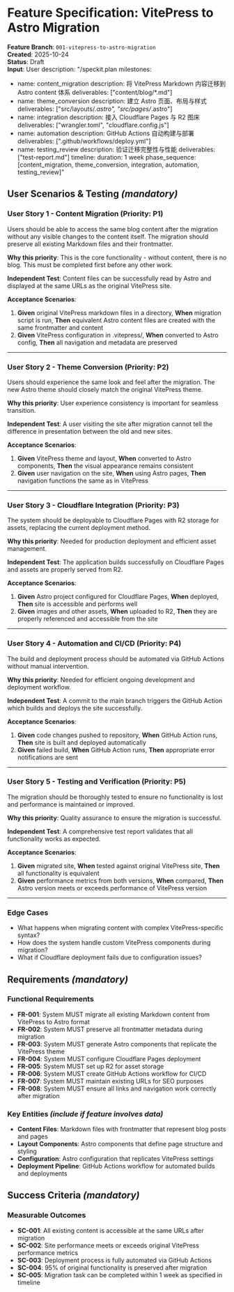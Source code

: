# Feature Specification: VitePress to Astro Migration

**Feature Branch**: `001-vitepress-to-astro-migration`  
**Created**: 2025-10-24  
**Status**: Draft  
**Input**: User description: "/speckit.plan milestones:
  - name: content_migration
    description: 将 VitePress Markdown 内容迁移到 Astro content 体系
    deliverables: [\"content/blog/*.md\"]
  - name: theme_conversion
    description: 建立 Astro 页面、布局与样式
    deliverables: [\"src/layouts/*.astro\", \"src/pages/*.astro\"]
  - name: integration
    description: 接入 Cloudflare Pages 与 R2 图床
    deliverables: [\"wrangler.toml\", \"cloudflare.config.js\"]
  - name: automation
    description: GitHub Actions 自动构建与部署
    deliverables: [\".github/workflows/deploy.yml\"]
  - name: testing_review
    description: 验证迁移完整性与性能
    deliverables: [\"test-report.md\"]
timeline:
  duration: 1 week
  phase_sequence: [content_migration, theme_conversion, integration, automation, testing_review]"

## User Scenarios & Testing *(mandatory)*

### User Story 1 - Content Migration (Priority: P1)

Users should be able to access the same blog content after the migration without any visible changes to the content itself. The migration should preserve all existing Markdown files and their frontmatter.

**Why this priority**: This is the core functionality - without content, there is no blog. This must be completed first before any other work.

**Independent Test**: Content files can be successfully read by Astro and displayed at the same URLs as the original VitePress site.

**Acceptance Scenarios**:

1. **Given** original VitePress markdown files in a directory, **When** migration script is run, **Then** equivalent Astro content files are created with the same frontmatter and content
2. **Given** VitePress configuration in .vitepress/, **When** converted to Astro config, **Then** all navigation and metadata are preserved

---

### User Story 2 - Theme Conversion (Priority: P2)

Users should experience the same look and feel after the migration. The new Astro theme should closely match the original VitePress theme.

**Why this priority**: User experience consistency is important for seamless transition.

**Independent Test**: A user visiting the site after migration cannot tell the difference in presentation between the old and new sites.

**Acceptance Scenarios**:

1. **Given** VitePress theme and layout, **When** converted to Astro components, **Then** the visual appearance remains consistent
2. **Given** user navigation on the site, **When** using Astro pages, **Then** navigation functions the same as in VitePress

---

### User Story 3 - Cloudflare Integration (Priority: P3)

The system should be deployable to Cloudflare Pages with R2 storage for assets, replacing the current deployment method.

**Why this priority**: Needed for production deployment and efficient asset management.

**Independent Test**: The application builds successfully on Cloudflare Pages and assets are properly served from R2.

**Acceptance Scenarios**:

1. **Given** Astro project configured for Cloudflare Pages, **When** deployed, **Then** site is accessible and performs well
2. **Given** images and other assets, **When** uploaded to R2, **Then** they are properly referenced and accessible from the site

---

### User Story 4 - Automation and CI/CD (Priority: P4)

The build and deployment process should be automated via GitHub Actions without manual intervention.

**Why this priority**: Needed for efficient ongoing development and deployment workflow.

**Independent Test**: A commit to the main branch triggers the GitHub Action which builds and deploys the site successfully.

**Acceptance Scenarios**:

1. **Given** code changes pushed to repository, **When** GitHub Action runs, **Then** site is built and deployed automatically
2. **Given** failed build, **When** GitHub Action runs, **Then** appropriate error notifications are sent

---

### User Story 5 - Testing and Verification (Priority: P5)

The migration should be thoroughly tested to ensure no functionality is lost and performance is maintained or improved.

**Why this priority**: Quality assurance to ensure the migration is successful.

**Independent Test**: A comprehensive test report validates that all functionality works as expected.

**Acceptance Scenarios**:

1. **Given** migrated site, **When** tested against original VitePress site, **Then** all functionality is equivalent
2. **Given** performance metrics from both versions, **When** compared, **Then** Astro version meets or exceeds performance of VitePress version

---

### Edge Cases

- What happens when migrating content with complex VitePress-specific syntax?
- How does the system handle custom VitePress components during migration?
- What if Cloudflare deployment fails due to configuration issues?

## Requirements *(mandatory)*

### Functional Requirements

- **FR-001**: System MUST migrate all existing Markdown content from VitePress to Astro format
- **FR-002**: System MUST preserve all frontmatter metadata during migration
- **FR-003**: System MUST generate Astro components that replicate the VitePress theme
- **FR-004**: System MUST configure Cloudflare Pages deployment
- **FR-005**: System MUST set up R2 for asset storage
- **FR-006**: System MUST create GitHub Actions workflow for CI/CD
- **FR-007**: System MUST maintain existing URLs for SEO purposes
- **FR-008**: System MUST ensure all links and navigation work correctly after migration

### Key Entities *(include if feature involves data)*

- **Content Files**: Markdown files with frontmatter that represent blog posts and pages
- **Layout Components**: Astro components that define page structure and styling
- **Configuration**: Astro configuration that replicates VitePress settings
- **Deployment Pipeline**: GitHub Actions workflow for automated builds and deployments

## Success Criteria *(mandatory)*

### Measurable Outcomes

- **SC-001**: All existing content is accessible at the same URLs after migration
- **SC-002**: Site performance meets or exceeds original VitePress performance metrics
- **SC-003**: Deployment process is fully automated via GitHub Actions
- **SC-004**: 95% of original functionality is preserved after migration
- **SC-005**: Migration task can be completed within 1 week as specified in timeline